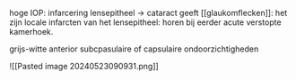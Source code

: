 hoge IOP: infarcering lensepitheel -> cataract
geeft [[glaukomflecken]]:  het zijn locale infarcten van het lensepitheel: horen bij eerder acute verstopte kamerhoek.

grijs-witte anterior subcpasulaire of capsulaire ondoorzichtigheden

![[Pasted image 20240523090931.png]]